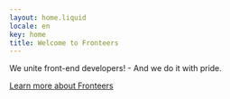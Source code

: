 ```yaml
---
layout: home.liquid
locale: en
key: home
title: Welcome to Fronteers
---
```


We unite front-end developers! - And we do it with pride.

<a href="/en/join-us/" class="button button-parentheses">Learn more <span class="visually-hidden">about Fronteers</span></a>
